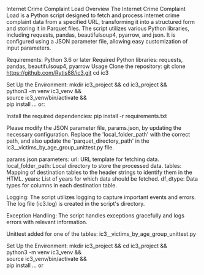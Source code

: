 Internet Crime Complaint Load
Overview
The Internet Crime Complaint Load is a Python script designed to fetch and process internet crime complaint data from a specified URL, transforming it into a structured form and storing it in Parquet files. The script utilizes various Python libraries, including requests, pandas, beautifulsoup4, pyarrow, and json. It is configured using a JSON parameter file, allowing easy customization of input parameters.

Requirements:
Python 3.6 or later
Required Python libraries: requests, pandas, beautifulsoup4, pyarrow
Usage
Clone the repository:
git clone https://github.com/Rytis88/ic3.git
cd ic3


Set Up the Environment:
mkdir ic3_project && cd ic3_project && \
python3 -m venv ic3_venv && \
source ic3_venv/bin/activate && \
pip install ... or:


Install the required dependencies:
pip install -r requirements.txt

Please modify the JSON parameter file, params.json, by updating the necessary configuration. Replace the 'local_folder_path' with the correct path, and also update the 'parquet_directory_path' in the ic3__victims_by_age_group_unittest.py file.

params.json parameters:
url: URL template for fetching data.
local_folder_path: Local directory to store the processed data.
tables: Mapping of destination tables to the header strings to identify them in the HTML.
years: List of years for which data should be fetched.
df_dtype: Data types for columns in each destination table.

Logging:
The script utilizes logging to capture important events and errors. The log file (ic3.log) is created in the script's directory.

Exception Handling:
The script handles exceptions gracefully and logs errors with relevant information.

Unittest added for one of the tables: ic3__victims_by_age_group_unittest.py


Set Up the Environment:
mkdir ic3_project && cd ic3_project && \
python3 -m venv ic3_venv && \
source ic3_venv/bin/activate && \
pip install ... or


